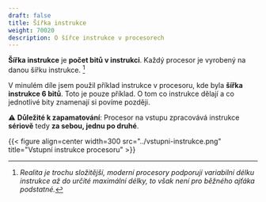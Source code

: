 ```yaml
---
draft: false
title: Šířka instrukce
weight: 70020
description: O šířce instrukce v procesorech
---
```


**Šířka instrukce** je **počet bitů v instrukci**. Každý procesor je vyrobený na danou šířku instrukce. [^s]

V minulém díle jsem použil příklad instrukce v procesoru, kde byla **šířka instrukce 6 bitů**. Toto je pouze příklad. O tom co instrukce dělají a co jednotlivé bity znamenají si povíme později.

<div class="note-blue">

⚠️ **Důležité k zapamatování**: Procesor na vstupu zpracovává instrukce **sériově** tedy **za sebou, jednu po druhé**.

</div>

{{< figure align=center width=300 src="../vstupni-instrukce.png" title="Vstupní instrukce procesoru" >}}

[^s]: *Realita je trochu složitější, moderní procesory podporují variabilní délku instrukce až do určité maximální délky, to však není pro běžného ajťáka podstatné.*